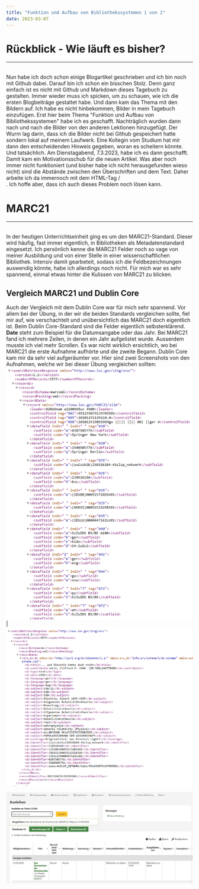 ```yaml
---
title: "Funktion und Aufbau von Bibliothekssystemen 1 von 2"
date: 2023-03-07
---
```

# Rückblick - Wie läuft es bisher?
---
<br>
Nun habe ich doch schon einige Blogartikel geschrieben und ich bin noch mit Github dabei. Darauf bin ich schon ein bisschen Stolz. Denn ganz einfach ist es nicht
mit Github und Markdown dieses Tagebuch zu gestalten. Immer wieder muss ich spicken, um zu schauen, wie ich die ersten Blogbeiträge gestaltet habe. Und dann kam das
Thema mit den Bildern auf. Ich habe es nicht hinbekommen, Bilder in mein Tagebuch einzufügen. Erst hier beim Thema "Funktion und Aufbau von Bibliothekssystemen" habe 
ich es geschafft. Nachträglich wurden dann nach und nach die Bilder von den anderen Lektionen hinzugefügt.
Der Wurm lag darin, dass ich die Bilder nicht bei Github gespeichert hatte sondern lokal auf meinem Laufwerk. Eine Kollegin vom Studium hat mir dann den 
entscheidenden Hinweis gegeben, woran es scheitern könnte. Und tatsächlich. Am Dienstagabend, 7.3.2023, habe ich es dann geschafft. Damit kam ein Motivationsschub für
die neuen Artikel.
Was aber noch immer nicht funktioniert (und bisher habe ich nicht herausgefunden wieso nicht) sind die Abstände zwischen den Überschriften und dem Text. Daher arbeite
ich da immernoch mit dem HTML-Tag /<br>. Ich hoffe aber, dass ich auch dieses Problem noch lösen kann.
<br>

# MARC21
---
<br>
In der heutigen Unterrichtseinheit ging es um den MARC21-Standard. Dieser wird häufig, fast immer eigentlich, in Bibliotheken als Metadatenstandard eingesetzt. Ich 
persönlich kenne die MARC21 Felder noch so vage von meiner Ausbildung und von einer Stelle in einer wissenschaftlichen Bibliothek. Intensiv damit gearbeteit, sodass ich
die Feldbezeichnungen auswendig könnte, habe ich allerdings noch nicht. 
Für mich war es sehr spannend, einmal etwas hinter die Kulissen von MARC21 zu blicken. 

## Vergleich MARC21 und Dublin Core  

Auch der Vergleich mit dem Dublin Core war für mich sehr spannend. Vor allem 
bei der Übung, in der wir die beiden Standards vergleichen sollte, fiel mir auf, wie verschachtelt und unübersichtlich das MARC21 doch eigentlich ist. 
Beim Dublin Core-Standard sind die Felder eigentlich selbsterklärend. **Date** steht zum Beispiel für die Datumsangabe oder das Jahr. Bei MARC21 fand 
ich mehrere Zeilen, in denen ein Jahr aufgelistet wurde. Ausserdem musste ich viel mehr Scrollen. Es war nicht wirklich ersichtlich, wo bei MARC21 die erste 
Aufnahme aufhörte und die zweite Begann. Dublin Core kam mir da sehr viel aufgeräumter vor.
Hier sind zwei Screenshots von den Aufnahmen, welche wir bei dieser Übung vergleichen sollten:
![MARC21](https://github.com/tanyaZoller/Lerntagebuch-BAIN/blob/master/_img/MARC21.png?raw=true) | ![Dublin Core](https://github.com/tanyaZoller/Lerntagebuch-BAIN/blob/master/_img/DublinCore.png?raw=true)


![Test](https://github.com/tanyaZoller/Lerntagebuch-BAIN/blob/master/_img/Konto.jpg?raw=true1])
